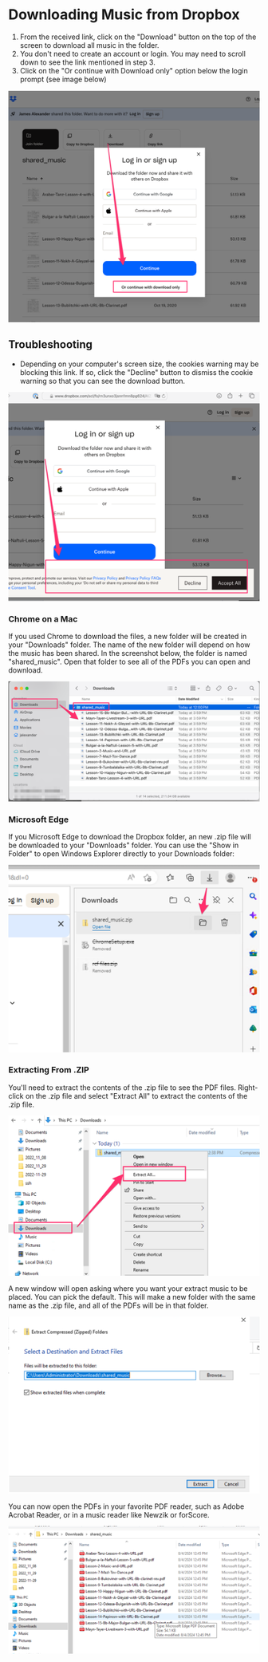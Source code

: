 # Downloading Music from Dropbox

1. From the received link, click on the "Download" button on the top of the screen to download all music in the folder.
2. You don't need to create an account or login. You may need to scroll down to see the link mentioned in step 3.
3. Click on the "Or continue with Download only" option below the login prompt (see image below)

<img src="images/dropbox_download.png" />

## Troubleshooting

- Depending on your computer's screen size, the cookies warning may be blocking this link. If so, click the "Decline" button to dismiss the cookie warning so that you can see the download button.

<img src="images/dropbox_cookie_warning.png">

### Chrome on a Mac

If you used Chrome to download the files, a new folder will be created in your "Downloads" folder. The name of the new folder will depend on how the music has been shared. In the screenshot below, the folder is named "shared_music". Open that folder to see all of the PDFs you can open and download.

<img src="images/downloaded_music.png" />

### Microsoft Edge

If you Microsoft Edge to download the Dropbox folder, an new .zip file will be downloaded to your "Downloads" folder. You can use the "Show in Folder" to open Windows Explorer directly to your Downloads folder:

<img src="images/show_in_folder.png" />

### Extracting From .ZIP

You'll need to extract the contents of the .zip file to see the PDF files. Right-click on the .zip file and select "Extract All" to extract the contents of the .zip file.

<img src="images/extract_all.png" />

A new window will open asking where you want your extract music to be placed. You can pick the default. This will make a new folder with the same name as the .zip file, and all of the PDFs will be in that folder.

<img src="images/extract_all_modal.png" />

You can now open the PDFs in your favorite PDF reader, such as Adobe Acrobat Reader, or in a music reader like Newzik or forScore.

<img src="images/extracted_music.png">
